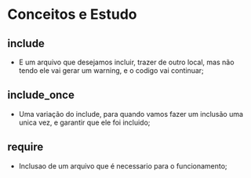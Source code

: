 # Conceitos e Estudo

## include

* E um arquivo que desejamos incluir, trazer de outro local, mas não tendo ele vai gerar um warning, e o codigo vai continuar;

## include_once

* Uma variação do include, para quando vamos fazer um inclusão uma unica vez, e garantir que ele foi incluido;

## require

* Inclusao de um arquivo que é necessario para o funcionamento;